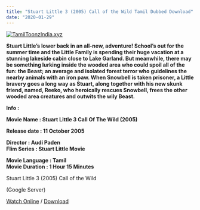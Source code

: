 ```yaml
---
title: "Stuart Little 3 (2005) Call of the Wild Tamil Dubbed Download"
date: "2020-01-29"
---
```


[![TamilToonzIndia.xyz](https://1.bp.blogspot.com/-RqmzvD9OTNc/XioRqhxgcUI/AAAAAAAAAZ4/b3K3HbN3uCke3foe5sPqUTLsjle_OfYRQCLcBGAsYHQ/s320/Stuart{f216006c657ec1a5ed06024de5f69d9b163acc7023fc8ad1765907c25dd17e7b}2BLittle{f216006c657ec1a5ed06024de5f69d9b163acc7023fc8ad1765907c25dd17e7b}2B3{f216006c657ec1a5ed06024de5f69d9b163acc7023fc8ad1765907c25dd17e7b}2B{f216006c657ec1a5ed06024de5f69d9b163acc7023fc8ad1765907c25dd17e7b}2528TamilToonzIndia.xyz{f216006c657ec1a5ed06024de5f69d9b163acc7023fc8ad1765907c25dd17e7b}2529.jpg "Tamil Toonz India ")](https://1.bp.blogspot.com/-RqmzvD9OTNc/XioRqhxgcUI/AAAAAAAAAZ4/b3K3HbN3uCke3foe5sPqUTLsjle_OfYRQCLcBGAsYHQ/s1600/Stuart{f216006c657ec1a5ed06024de5f69d9b163acc7023fc8ad1765907c25dd17e7b}2BLittle{f216006c657ec1a5ed06024de5f69d9b163acc7023fc8ad1765907c25dd17e7b}2B3{f216006c657ec1a5ed06024de5f69d9b163acc7023fc8ad1765907c25dd17e7b}2B{f216006c657ec1a5ed06024de5f69d9b163acc7023fc8ad1765907c25dd17e7b}2528TamilToonzIndia.xyz{f216006c657ec1a5ed06024de5f69d9b163acc7023fc8ad1765907c25dd17e7b}2529.jpg)

**Stuart Little’s lower back in an all-new, adventure! School’s out for the summer time and the Little Family is spending their huge vacation at a stunning lakeside cabin close to Lake Garland. But meanwhile, there may be something lurking inside the wooded area who could spoil all of the fun: the Beast; an average and isolated forest terror who guidelines the nearby animals with an iron paw. When Snowbell is taken prisoner, a Little bravery goes a long way as Stuart, along together with his new skunk friend, named, Reeko, who heroically rescues Snowbell, frees the other wooded area creatures and outwits the wily Beast.**

  
  

**Info :**

**Movie Name : Stuart Little 3 Call Of The Wild (2005)**

**Release date : 11 October 2005**

**Director : Audi Paden**  
**Flim Series : Stuart Little Movie**

**Movie Language : Tamil**  
**Movie Duration : 1 Hour 15 Minutes**

Stuart Little 3 (2005) Call of the Wild 

  

(Google Server)

[Watch Online](https://gplinks.in/MWIWYBW) / [Download](https://gplinks.in/MWIWYBW)
